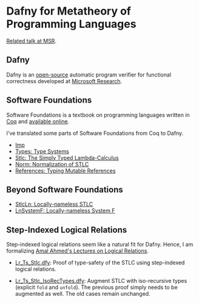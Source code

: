 Dafny for Metatheory of Programming Languages
=============================================

[Related talk at MSR](http://research.microsoft.com/apps/video/default.aspx?id=198423).

Dafny
-----

Dafny is an [open-source](https://github.com/Microsoft/dafny) automatic program
verifier for functional correctness developed at
[Microsoft Research](http://research.microsoft.com/en-us/projects/dafny/).

Software Foundations
--------------------

Software Foundations is a textbook on programming languages written in
[Coq](http://coq.inria.fr) and
[available online](http://www.cis.upenn.edu/~bcpierce/sf/).

I've translated some parts of Software Foundations from Coq to Dafny.

* [Imp](https://github.com/namin/dafny-sandbox/blob/master/Imp.dfy)
* [Types: Type Systems](https://github.com/namin/dafny-sandbox/blob/master/Imp.dfy)
* [Stlc: The Simply Typed Lambda-Calculus](https://github.com/namin/dafny-sandbox/blob/master/Stlc.dfy)
* [Norm: Normalization of STLC](https://github.com/namin/dafny-sandbox/blob/master/Norm.dfy)
* [References: Typing Mutable References](https://github.com/namin/dafny-sandbox/blob/master/References.dfy)

Beyond Software Foundations
---------------------------

* [StlcLn: Locally-nameless STLC](https://github.com/namin/dafny-sandbox/blob/master/StlcLn.dfy)
* [LnSystemF: Locally-nameless System F](https://github.com/namin/dafny-sandbox/blob/master/LnSystemF.dfy)

Step-Indexed Logical Relations
------------------------------

Step-indexed logical relations seem like a natural fit for Dafny. Hence,
I am formalizing
[Amal Ahmed's Lectures on Logical Relations](http://www.cs.uoregon.edu/Activities/summerschool/summer12/curriculum.html).

* [Lr_Ts_Stlc.dfy](https://github.com/namin/dafny-sandbox/blob/master/Lr_Ts_Stlc.dfy):
  Proof of type-safety of the STLC using step-indexed logical relations.

* [Lr_Ts_Stlc_IsoRecTypes.dfy](https://github.com/namin/dafny-sandbox/blob/master/Lr_Ts_Stlc_IsoRecTypes.dfy):
  Augment STLC with iso-recursive types (explicit `fold` and `unfold`).
  The previous proof simply needs to be augmented as well. The old cases remain unchanged.
